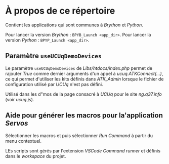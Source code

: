 # À propos de ce répertoire

Contient les applications qui sont communes à *Brython* et *Python*.

Pour lancer la version *Brython* : `BPYB_Launch <app_dir>`.
Pour lancer la version *Python* : `BPYP_Launch <app_dir>`.

## Paramètre `useUCUqDemoDevices`

Le paramètre `useUCUqDemoDevices` de *Libs/htdocs/index.php* permet de rajouter *True* comme dernier arguments d'un appel à *ucuq.ATKConnect(…)*, ce qui permet d'utiliser les kits définis dans *ATK_Admin* lorsque le fichier de configuration utilisé par *UCUq* n'est pas défini.

Utilisé dans les d"mos de la page consacré à *UCUq* pour le site *ng.q37.info* (voir *ucuq.js*).

## Aide pour générer les macros pour la'application *Servos*

Sélectionner les macros et puis sélectionner *Run Command* à partir du menu contextuel.

LEs scripts sont gérés par l'extension *VSCode* *Command runner* et définis dans le *workspace* du projet.
